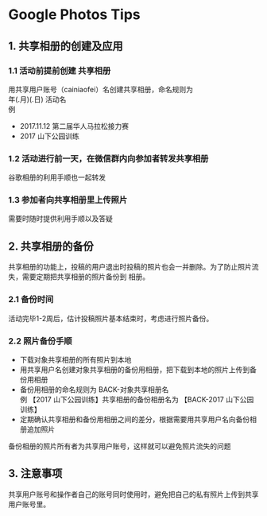 Google Photos Tips
====
## 1.  共享相册的创建及应用

### 1.1 活动前提前创建 共享相册
  用共享用户账号（cainiaofei）名创建共享相册，命名规则为  
  年(.月)(.日) 活动名  
  例  
  - 2017.11.12 第二届华人马拉松接力赛  
  - 2017 山下公园训练

### 1.2 活动进行前一天，在微信群内向参加者转发共享相册
  谷歌相册的利用手顺也一起转发

### 1.3 参加者向共享相册里上传照片
  需要时随时提供利用手顺以及答疑


## 2. 共享相册的备份
  共享相册的功能上，投稿的用户退出时投稿的照片也会一并删除。为了防止照片流失，需要定期把共享相册的照片备份到 相册。

### 2.1 备份时间
   活动完毕1-2周后，估计投稿照片基本结束时，考虑进行照片备份。

### 2.2 照片备份手顺
  - 下载对象共享相册的所有照片到本地
  - 用共享用户名创建对象共享相册的备份用相册，把下载到本地的照片上传到备份用相册
  - 备份用相册的命名规则为 BACK-对象共享相册名  
     例  【2017 山下公园训练】共享相册的备份相册名为 【BACK-2017 山下公园训练】  
  - 定期确认共享相册和备份用相册之间的差分，根据需要用共享用户名向备份相册追加照片

  备份相册的照片所有者为共享用户账号，这样就可以避免照片流失的问题


## 3. 注意事项
  共享用户账号和操作者自己的账号同时使用时，避免把自己的私有照片上传到共享用户账号里。
